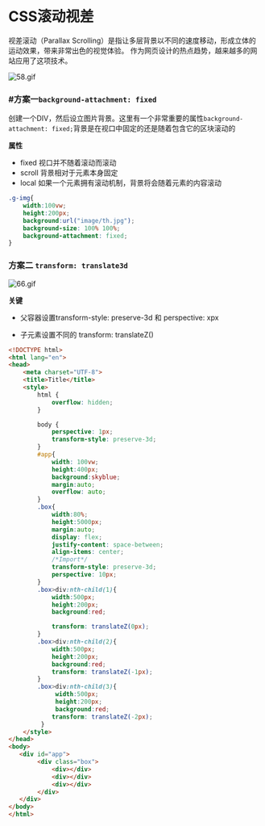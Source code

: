 # CSS滚动视差


视差滚动（Parallax Scrolling）是指让多层背景以不同的速度移动，形成立体的运动效果，带来非常出色的视觉体验。 作为网页设计的热点趋势，越来越多的网站应用了这项技术。


![58.gif](https://upload-images.jianshu.io/upload_images/11006938-25bfc1f0f8812d08.gif?imageMogr2/auto-orient/strip)


### #方案一`background-attachment: fixed`

创建一个DIV，然后设立图片背景。这里有一个非常重要的属性`background-attachment: fixed;`背景是在视口中固定的还是随着包含它的区块滚动的

**属性**

- fixed 视口并不随着滚动而滚动
- scroll 背景相对于元素本身固定
- local 如果一个元素拥有滚动机制，背景将会随着元素的内容滚动

```css
.g-img{
    width:100vw;
    height:200px;
    background:url("image/th.jpg");
    background-size: 100% 100%;
    background-attachment: fixed;
}
```


### 方案二 `transform: translate3d`


![66.gif](https://upload-images.jianshu.io/upload_images/11006938-2257cc0d3eb2b7a6.gif?imageMogr2/auto-orient/strip)


**关键**

- 父容器设置transform-style: preserve-3d 和 perspective: xpx
	
- 子元素设置不同的 transform: translateZ()

```html
<!DOCTYPE html>
<html lang="en">
<head>
    <meta charset="UTF-8">
    <title>Title</title>
    <style>
        html {
            overflow: hidden;
        }

        body {
            perspective: 1px;
            transform-style: preserve-3d;
        }
        #app{
            width: 100vw;
            height:400px;
            background:skyblue;
            margin:auto;
            overflow: auto;
        }
        .box{
            width:80%;
            height:5000px;
            margin:auto;
            display: flex;
            justify-content: space-between;
            align-items: center;
            /*Import*/
            transform-style: preserve-3d;
            perspective: 10px;
        }
        .box>div:nth-child(1){
            width:500px;
            height:200px;
            background:red;

            transform: translateZ(0px);
        }
        .box>div:nth-child(2){
            width:500px;
            height:200px;
            background:red;
            transform: translateZ(-1px);
        }
        .box>div:nth-child(3){
             width:500px;
             height:200px;
             background:red;
            transform: translateZ(-2px);
         }
    </style>
</head>
<body>
   <div id="app">
        <div class="box">
            <div></div>
            <div></div>
            <div></div>
        </div>
   </div>
</body>
</html>
```